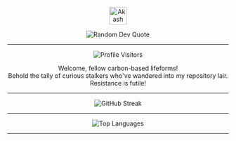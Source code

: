 <p align="center">
  <a href="https://github.com/DisDainn">
    <img src="https://github.com/DisDainn/DisDainn/assets/93818321/590a15b0-b0cf-4cb6-84ce-fef45c936293" alt="Akash kumar singh" height=40px /></a>
</p>

 <!-- Random Dev Quote -->
<p align="center">
  <img src="https://quotes-github-readme.vercel.app/api?type=horizontal&theme=tokyonight" alt="Random Dev Quote" />
</p>

***

<!-- Profile Visitors -->
<p align="center">
  <img align="center" alt="Profile Visitors" src="https://profile-counter.glitch.me/DisDainn/count.svg" />
  <p align="center">Welcome, fellow carbon-based lifeforms! <br> 
  Behold the tally of curious stalkers who've wandered into my repository lair. Resistance is futile!</p>
</p>

***

<!-- GitHub Streak -->
<p align="center">
  <img src="https://github-readme-streak-stats.herokuapp.com/?user=DisDainn&count_private=true&theme=radical" alt="GitHub Streak" />
</p>

***

<!-- Top Languages -->
<p align="center">
  <img src="https://github-readme-stats.vercel.app/api/top-langs/?username=DisDainn&show_icons=true&locale=en&layout=compact&count_private=true&theme=radical" alt="Top Languages" />
</p>

***
